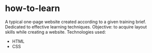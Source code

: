 # how-to-learn
A typical one-page website created according to a given training brief. 
Dedicated to effective learning techniques.
Objective: to acquire layout skills while creating a website.
Technologies used: 
* HTML 
* CSS
